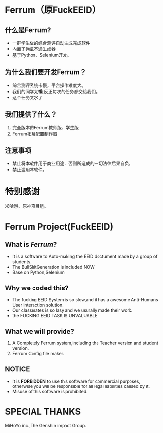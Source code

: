 # Ferrum（原FuckEEID）
## 什么是Ferrum?
- 一群学生做的综合测评自动生成完成软件
- 内置了狗屁不通生成器
- 基于Python、Selenium开发。
## 为什么我们要开发Ferrum？
- 综合测评系统卡慢，平台操作难度大。
- 我们的同学太**懒**,反正每次的任务都交给我们。
- 这个任务太水了
## 我们提供了什么？
1. 完全版本的Ferrum教师版、学生版
2. Ferrum拓展配置制作器
## **注意事项**
- 禁止将本软件用于商业用途，否则所造成的一切法律后果自负。
- 禁止滥用本软件。
  
# 特别感谢
米哈游、原神项目组。


# Ferrum Project(FuckEEID)
## What is ***Ferrum***?
- It is a software to Auto-making the EEID doctument made by a group of students.
- The BullShitGeneration is included NOW
- Base on Python,Selenium.
## Why we coded this?
- The fucking EEID System is so slow,and it has a awesome Anti-Humans User interaction solution.
- Our classmates is so lasy and we usurally made their work.
- the FUCKING EEID TASK IS UNVALUABLE.
## What we will provide?
1. A Completely Ferrum system,including the Teacher version and student version. 
2. Ferrum Config file maker.
## **NOTICE**
- It is **FORBIDDEN** to use this software for commercial purposes, otherwise you will be responsible for all legal liabilities caused by it.
- Misuse of this software is prohibited.
  
# SPECIAL THANKS
MiHoYo inc.,The Genshin impact Group.
